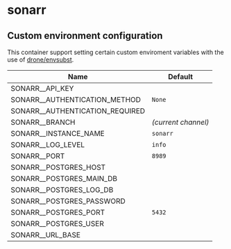 # sonarr

## Custom environment configuration

This container support setting certain custom enviroment variables with the use of [drone/envsubst](https://github.com/drone/envsubst).

| Name                            | Default             |
|---------------------------------|---------------------|
| SONARR__API_KEY                 |                     |
| SONARR__AUTHENTICATION_METHOD   | `None`              |
| SONARR__AUTHENTICATION_REQUIRED |                     |
| SONARR__BRANCH                  | _(current channel)_ |
| SONARR__INSTANCE_NAME           | `sonarr`            |
| SONARR__LOG_LEVEL               | `info`              |
| SONARR__PORT                    | `8989`              |
| SONARR__POSTGRES_HOST           |                     |
| SONARR__POSTGRES_MAIN_DB        |                     |
| SONARR__POSTGRES_LOG_DB         |                     |
| SONARR__POSTGRES_PASSWORD       |                     |
| SONARR__POSTGRES_PORT           | `5432`              |
| SONARR__POSTGRES_USER           |                     |
| SONARR__URL_BASE                |                     |
